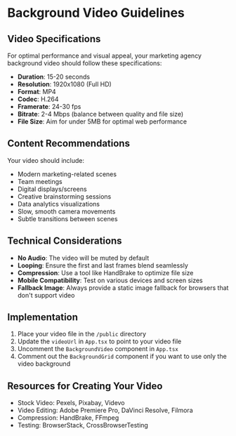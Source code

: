 # Background Video Guidelines

## Video Specifications

For optimal performance and visual appeal, your marketing agency background video should follow these specifications:

- **Duration**: 15-20 seconds
- **Resolution**: 1920x1080 (Full HD)
- **Format**: MP4
- **Codec**: H.264
- **Framerate**: 24-30 fps
- **Bitrate**: 2-4 Mbps (balance between quality and file size)
- **File Size**: Aim for under 5MB for optimal web performance

## Content Recommendations

Your video should include:
- Modern marketing-related scenes
- Team meetings
- Digital displays/screens
- Creative brainstorming sessions
- Data analytics visualizations
- Slow, smooth camera movements
- Subtle transitions between scenes

## Technical Considerations

- **No Audio**: The video will be muted by default
- **Looping**: Ensure the first and last frames blend seamlessly
- **Compression**: Use a tool like HandBrake to optimize file size
- **Mobile Compatibility**: Test on various devices and screen sizes
- **Fallback Image**: Always provide a static image fallback for browsers that don't support video

## Implementation

1. Place your video file in the `/public` directory
2. Update the `videoUrl` in `App.tsx` to point to your video file
3. Uncomment the `BackgroundVideo` component in `App.tsx`
4. Comment out the `BackgroundGrid` component if you want to use only the video background

## Resources for Creating Your Video

- Stock Video: Pexels, Pixabay, Videvo
- Video Editing: Adobe Premiere Pro, DaVinci Resolve, Filmora
- Compression: HandBrake, FFmpeg
- Testing: BrowserStack, CrossBrowserTesting